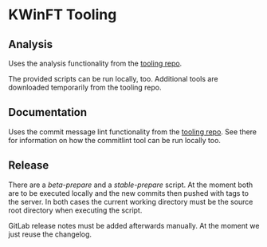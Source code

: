 # KWinFT Tooling
## Analysis
Uses the analysis functionality from the [tooling repo][kwinft-tooling].

The provided scripts can be run locally, too.
Additional tools are downloaded temporarily from the tooling repo.

## Documentation
Uses the commit message lint functionality from the [tooling repo][kwinft-tooling].
See there for information on how the commitlint tool can be run locally too.

## Release
There are a *beta-prepare* and a *stable-prepare* script.
At the moment both are to be executed locally
and the new commits then pushed with tags to the server.
In both cases the current working directory
must be the source root directory when executing the script.

GitLab release notes must be added afterwards manually.
At the moment we just reuse the changelog.

[kwinft-tooling]: https://gitlab.com/kwinft/tooling
